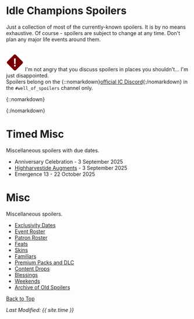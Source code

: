 # Idle Champions Spoilers

Just a collection of most of the currently-known spoilers. It is by no means exhaustive. Of course - spoilers are subject to change at any time. Don't plan any major life events around them.

<br/><span class="spoilerWarningRow">
<span class="spoilerWarningIcon">![Warning Icon](images/general/warning.png)</span>
<span class="spoilerWarning">I'm not angry that you discuss spoilers in places you shouldn't... I'm just disappointed.<br/>Spoilers belong on the {::nomarkdown}<a href="https://discord.gg/idlechampions" target="_blank">official IC Discord</a>{:/nomarkdown} in the `#well_of_spoilers` channel only.</span>
<span style="display:flex;position:absolute;bottom:-50px;right:0;color:var(--TangerineYellow);">
    <input type="checkbox" onClick="changeIndexVersion()" id="sortByEvents">
    <label class="switch" for="eventsVersion">Sort by Event Schedule</label>
</span>
</span>

{::nomarkdown}

<div id="events_v1" hidden>

{:/nomarkdown}

# New Event Champions

These are the event champions that are upcoming and all the information we know about them.

<span class="indexChampionTableColumn">
{::nomarkdown}
<a href="cazrin.html">
{:/nomarkdown}
    <span class="indexChampionTableRow">
        <span class="indexChampionTableIcon">
            ![Cazrin Varaith Portrait Icon](images/cazrin/portrait.png)
        </span>
        <span class="indexChampionTableInfo">
            <span class="indexChampionTableChampion">
                Cazrin Varaith
            </span>
            <span class="indexChampionTableEvent">
                <span class="indexChampionTableNoLink">Human Wizard of The Fallbacks</span>
            </span>
            <span class="indexChampionTableEvent">
                <span class="indexChampionTableNoLink">Highharvestide - 3 September 2025</span>
            </span>
        </span>
        <span class="indexChampionTableAttack">
            ![Magic Attack Icon](images/general/icon_magic.png)
        </span>
    </span>
{::nomarkdown}
</a>
{:/nomarkdown}
{::nomarkdown}
<a href="kingofshadows.html">
{:/nomarkdown}
    <span class="indexChampionTableRow">
        <span class="indexChampionTableIcon">
            ![King of Shadows Portrait Icon](images/kingofshadows/portrait.png)
        </span>
        <span class="indexChampionTableInfo">
            <span class="indexChampionTableChampion">
                King of Shadows
            </span>
            <span class="indexChampionTableEvent">
                <span class="indexChampionTableNoLink">Outsider (Guess)</span>
            </span>
            <span class="indexChampionTableEvent">
                <span class="indexChampionTableNoLink">Liars' Night - 1 October 2025</span>
            </span>
        </span>
        <span class="indexChampionTableAttack">
            ![Magic Attack Icon](images/general/icon_magic.png)
            ![Melee Attack Icon](images/general/icon_melee.png)
            ![Ranged Attack Icon](images/general/icon_ranged.png)
        </span>
    </span>
{::nomarkdown}
</a>
{:/nomarkdown}
{::nomarkdown}
<a href="skylla.html">
{:/nomarkdown}
    <span class="indexChampionTableRow">
        <span class="indexChampionTableIcon">
            ![Skylla Portrait Icon](images/skylla/portrait.png)
        </span>
        <span class="indexChampionTableInfo">
            <span class="indexChampionTableChampion">
                Skylla
            </span>
            <span class="indexChampionTableEvent">
                <span class="indexChampionTableNoLink">Human Warlock (Guess)</span>
            </span>
            <span class="indexChampionTableEvent">
                <span class="indexChampionTableNoLink">Feast of the Moon - 5 November 2025</span>
            </span>
        </span>
        <span class="indexChampionTableAttack">
            ![Magic Attack Icon](images/general/icon_magic.png)
            ![Melee Attack Icon](images/general/icon_melee.png)
        </span>
    </span>
{::nomarkdown}
</a>
{:/nomarkdown}
{::nomarkdown}
<a href="lark.html">
{:/nomarkdown}
    <span class="indexChampionTableRow">
        <span class="indexChampionTableIcon">
            ![Unknown or Missing Portrait Icon](images/general/unknown_champion.png)
        </span>
        <span class="indexChampionTableInfo">
            <span class="indexChampionTableChampion">
                Lark
            </span>
            <span class="indexChampionTableEvent">
                <span class="indexChampionTableNoLink">Tiefling Bard of The Fallbacks (Guess)</span>
            </span>
            <span class="indexChampionTableEvent">
                <span class="indexChampionTableNoLink">Simril - 3 December 2025</span>
            </span>
        </span>
    </span>
{::nomarkdown}
</a>
{:/nomarkdown}
</span>

# Reworked Champions

A list of champions that will be seeing reworks in upcoming events.

<span class="indexChampionTableColumn">
{::nomarkdown}
<a href="alyndra.html">
{:/nomarkdown}
    <span class="indexChampionTableRow">
        <span class="indexChampionTableIcon">
            ![Alyndra Sarrbarand Portrait Icon](images/alyndra/portrait.png)
        </span>
        <span class="indexChampionTableInfo">
            <span class="indexChampionTableChampion">
                Alyndra Sarrbarand
            </span>
            <span class="indexChampionTableEvent">
                <span class="indexChampionTableNoLink">Elf (High) Wizard / Cleric of Heroes of the Planes</span>
            </span>
            <span class="indexChampionTableEvent">
                <span class="indexChampionTableNoLink">Highharvestide - Delayed until 10 September 2025</span>
            </span>
        </span>
        <span class="indexChampionTableAttack">
            ![Magic Attack Icon](images/general/icon_magic.png)
        </span>
    </span>
{::nomarkdown}
</a>
{:/nomarkdown}
{::nomarkdown}
<a href="farideh.html">
{:/nomarkdown}
    <span class="indexChampionTableRow">
        <span class="indexChampionTableIcon">
            ![Farideh Portrait Icon](images/farideh/portrait.png)
        </span>
        <span class="indexChampionTableInfo">
            <span class="indexChampionTableChampion">
                Farideh
            </span>
            <span class="indexChampionTableEvent">
                <span class="indexChampionTableNoLink">Tiefling Warlock of Brimstone Angels</span>
            </span>
            <span class="indexChampionTableEvent">
                <span class="indexChampionTableNoLink">Liars' Night - Delayed until 08 October 2025</span>
            </span>
        </span>
        <span class="indexChampionTableAttack">
            ![Magic Attack Icon](images/general/icon_magic.png)
        </span>
    </span>
{::nomarkdown}
</a>
{:/nomarkdown}
{::nomarkdown}
<a href="havilar.html">
{:/nomarkdown}
    <span class="indexChampionTableRow">
        <span class="indexChampionTableIcon">
            ![Havilar Portrait Icon](images/havilar/portrait.png)
        </span>
        <span class="indexChampionTableInfo">
            <span class="indexChampionTableChampion">
                Havilar
            </span>
            <span class="indexChampionTableEvent">
                <span class="indexChampionTableNoLink">Tiefling Fighter of Brimstone Angels</span>
            </span>
            <span class="indexChampionTableEvent">
                <span class="indexChampionTableNoLink">Feast of the Moon - Delayed until 12 November 2025</span>
            </span>
        </span>
        <span class="indexChampionTableAttack">
            ![Melee Attack Icon](images/general/icon_melee.png)
        </span>
    </span>
{::nomarkdown}
</a>
{:/nomarkdown}
    <span class="indexChampionTableRowNoHover">
        <span class="indexChampionTableIcon">
            ![Nordom Whistleklik Portrait Icon](images/nordom/portrait.png)
        </span>
        <span class="indexChampionTableInfo">
            <span class="indexChampionTableChampion">
                Nordom Whistleklik
            </span>
            <span class="indexChampionTableEvent">
                <span class="indexChampionTableNoLink">Modron Fighter</span>
            </span>
            <span class="indexChampionTableEvent">
                <span class="indexChampionTableNoLink">Simril - Delayed until 10 December 2025 (Guess)</span>
            </span>
        </span>
        <span class="indexChampionTableAttack">
            ![Ranged Attack Icon](images/general/icon_ranged.png)
        </span>
    </span>
</span>

{::nomarkdown}

</div><div id="events_v2" hidden>

{:/nomarkdown}

# Champions

These are the upcoming new and reworked champions and where they'll be found.

<div markdown="1" class="abilityBorder"><div markdown="1" style="padding-left:8px">
## Highharvestide - 3 September 2025
<span class="indexChampionTableColumn" style="margin:-15px 0 -20px -8px">
{::nomarkdown}
<a href="cazrin.html">
{:/nomarkdown}
    <span class="indexChampionTableRow">
        <span class="indexChampionTableIcon">
            ![Cazrin Varaith Portrait Icon](images/cazrin/portrait.png)
        </span>
        <span class="indexChampionTableInfo">
            <span class="indexChampionTableChampion">
                Cazrin Varaith
            </span>
            <span class="indexChampionTableEvent">
                <span class="indexChampionTableNoLink">Human Wizard of The Fallbacks</span>
            </span>
        </span>
        <span class="indexChampionTableType indexChampionTableNoLink">
            New ⭐
        </span>
        <span class="indexChampionTableAttack">
            ![Magic Attack Icon](images/general/icon_magic.png)
        </span>
    </span>
{::nomarkdown}
</a>
{:/nomarkdown}
{::nomarkdown}
<a href="alyndra.html">
{:/nomarkdown}
    <span class="indexChampionTableRow">
        <span class="indexChampionTableIcon">
            ![Alyndra Sarrbarand Portrait Icon](images/alyndra/portrait.png)
        </span>
        <span class="indexChampionTableInfo">
            <span class="indexChampionTableChampion">
                Alyndra Sarrbarand
            </span>
            <span class="indexChampionTableEvent">
                <span class="indexChampionTableNoLink">Elf (High) Wizard / Cleric of Heroes of the Planes</span>
            </span>
            <span class="indexChampionTableEvent">
                <span style="font-size:0.9em;color:var(--Wolfram)">Delayed until 10 September 2025</span>
            </span>
        </span>
        <span class="indexChampionTableType indexChampionTableNoLink">
            Rework ♻️
        </span>
        <span class="indexChampionTableAttack">
            ![Magic Attack Icon](images/general/icon_magic.png)
        </span>
    </span>
{::nomarkdown}
</a>
{:/nomarkdown}
</span>
</div></div>
<div markdown="1" class="abilityBorder"><div markdown="1" style="padding-left:8px">
## Liars' Night - 1 October 2025
<span class="indexChampionTableColumn" style="margin:-15px 0 -20px -8px">
{::nomarkdown}
<a href="kingofshadows.html">
{:/nomarkdown}
    <span class="indexChampionTableRow">
        <span class="indexChampionTableIcon">
            ![King of Shadows Portrait Icon](images/kingofshadows/portrait.png)
        </span>
        <span class="indexChampionTableInfo">
            <span class="indexChampionTableChampion">
                King of Shadows
            </span>
            <span class="indexChampionTableEvent">
                <span class="indexChampionTableNoLink">Outsider (Guess)</span>
            </span>
        </span>
        <span class="indexChampionTableType indexChampionTableNoLink">
            New ⭐
        </span>
        <span class="indexChampionTableAttack">
            ![Magic Attack Icon](images/general/icon_magic.png)
            ![Melee Attack Icon](images/general/icon_melee.png)
            ![Ranged Attack Icon](images/general/icon_ranged.png)
        </span>
    </span>
{::nomarkdown}
</a>
{:/nomarkdown}
{::nomarkdown}
<a href="farideh.html">
{:/nomarkdown}
    <span class="indexChampionTableRow">
        <span class="indexChampionTableIcon">
            ![Farideh Portrait Icon](images/farideh/portrait.png)
        </span>
        <span class="indexChampionTableInfo">
            <span class="indexChampionTableChampion">
                Farideh
            </span>
            <span class="indexChampionTableEvent">
                <span class="indexChampionTableNoLink">Tiefling Warlock of Brimstone Angels</span>
            </span>
            <span class="indexChampionTableEvent">
                <span style="font-size:0.9em;color:var(--Wolfram)">Delayed until 08 October 2025</span>
            </span>
        </span>
        <span class="indexChampionTableType indexChampionTableNoLink">
            Rework ♻️
        </span>
        <span class="indexChampionTableAttack">
            ![Magic Attack Icon](images/general/icon_magic.png)
        </span>
    </span>
{::nomarkdown}
</a>
{:/nomarkdown}
</span>
</div></div>
<div markdown="1" class="abilityBorder"><div markdown="1" style="padding-left:8px">
## Feast of the Moon - 5 November 2025
<span class="indexChampionTableColumn" style="margin:-15px 0 -20px -8px">
{::nomarkdown}
<a href="skylla.html">
{:/nomarkdown}
    <span class="indexChampionTableRow">
        <span class="indexChampionTableIcon">
            ![Skylla Portrait Icon](images/skylla/portrait.png)
        </span>
        <span class="indexChampionTableInfo">
            <span class="indexChampionTableChampion">
                Skylla
            </span>
            <span class="indexChampionTableEvent">
                <span class="indexChampionTableNoLink">Human Warlock (Guess)</span>
            </span>
        </span>
        <span class="indexChampionTableType indexChampionTableNoLink">
            New ⭐
        </span>
        <span class="indexChampionTableAttack">
            ![Magic Attack Icon](images/general/icon_magic.png)
            ![Melee Attack Icon](images/general/icon_melee.png)
        </span>
    </span>
{::nomarkdown}
</a>
{:/nomarkdown}
{::nomarkdown}
<a href="havilar.html">
{:/nomarkdown}
    <span class="indexChampionTableRow">
        <span class="indexChampionTableIcon">
            ![Havilar Portrait Icon](images/havilar/portrait.png)
        </span>
        <span class="indexChampionTableInfo">
            <span class="indexChampionTableChampion">
                Havilar
            </span>
            <span class="indexChampionTableEvent">
                <span class="indexChampionTableNoLink">Tiefling Fighter of Brimstone Angels</span>
            </span>
            <span class="indexChampionTableEvent">
                <span style="font-size:0.9em;color:var(--Wolfram)">Delayed until 12 November 2025</span>
            </span>
        </span>
        <span class="indexChampionTableType indexChampionTableNoLink">
            Rework ♻️
        </span>
        <span class="indexChampionTableAttack">
            ![Melee Attack Icon](images/general/icon_melee.png)
        </span>
    </span>
{::nomarkdown}
</a>
{:/nomarkdown}
</span>
</div></div>
<div markdown="1" class="abilityBorder"><div markdown="1" style="padding-left:8px">
## Simril - 3 December 2025
<span class="indexChampionTableColumn" style="margin:-15px 0 -20px -8px">
{::nomarkdown}
<a href="lark.html">
{:/nomarkdown}
    <span class="indexChampionTableRow">
        <span class="indexChampionTableIcon">
            ![Unknown or Missing Portrait Icon](images/general/unknown_champion.png)
        </span>
        <span class="indexChampionTableInfo">
            <span class="indexChampionTableChampion">
                Lark
            </span>
            <span class="indexChampionTableEvent">
                <span class="indexChampionTableNoLink">Tiefling Bard of The Fallbacks (Guess)</span>
            </span>
        </span>
        <span class="indexChampionTableType indexChampionTableNoLink">
            New ⭐
        </span>
    </span>
{::nomarkdown}
</a>
{:/nomarkdown}
    <span class="indexChampionTableRowNoHover">
        <span class="indexChampionTableIcon">
            ![Nordom Whistleklik Portrait Icon](images/nordom/portrait.png)
        </span>
        <span class="indexChampionTableInfo">
            <span class="indexChampionTableChampion">
                Nordom Whistleklik (Guess)
            </span>
            <span class="indexChampionTableEvent">
                <span class="indexChampionTableNoLink">Modron Fighter</span>
            </span>
            <span class="indexChampionTableEvent">
                <span style="font-size:0.9em;color:var(--Wolfram)">Delayed until 10 December 2025</span>
            </span>
        </span>
        <span class="indexChampionTableType indexChampionTableNoLink">
            Rework ♻️
        </span>
        <span class="indexChampionTableAttack">
            ![Ranged Attack Icon](images/general/icon_ranged.png)
        </span>
    </span>
</span>
</div></div>

{::nomarkdown}

</div>

{:/nomarkdown}

# Timed Misc

Miscellaneous spoilers with due dates.

* Anniversary Celebration - 3 September 2025
* [Highharvestide Augments](augments_1.md) - 3 September 2025
* Emergence 13 - 22 October 2025

# Misc

Miscellaneous spoilers.

* [Exclusivity Dates](exclusivitydates.md)
* [Event Roster](event_roster.md)
* [Patron Roster](patron_roster.md)
* [Feats](feats.md)
* [Skins](skins.md)
* [Familiars](familiars.md)
* [Premium Packs and DLC](premium.md)
* [Content Drops](contentdrops.md)
* [Blessings](blessings.md)
* [Weekends](weekends.md)
* [Archive of Old Spoilers](archive.md)

[Back to Top](#top)

*Last Modified: {{ site.time }}*

<script type="text/javascript" src="{{ '/scripts/indexVersion.js?v=' | append: site.github.build_revision | relative_url }}"></script>